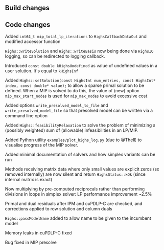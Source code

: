 ## Build changes

## Code changes

Added `int64_t mip_total_lp_iterations` to `HighsCallbackDataOut` and modified accessor function

`Highs::writeSolution` and `Highs::writeBasis` now being done via `HighsIO` logging, so can be redirected to logging callback.

Introduced `const double kHighsUndefined` as value of undefined values in a user solution. It's equal to `kHighsInf`

Added `Highs::setSolution(const HighsInt num_entries, const HighsInt* index, const double* value);` to allow a sparse primal solution to be defined. When a MIP is solved to do this, the value of (new) option `mip_max_start_nodes` is used for `mip_max_nodes` to avoid excessive cost

Added options `write_presolved_model_to_file` and `write_presolved_model_file` so that presolved model can be written via a command line option

Added `Highs::feasibilityRelaxation` to solve the problem of minimizing a (possibly weighted) sum of (allowable) infeasibilities in an LP/MIP.

Added Python utility `examples/plot_highs_log.py` (due to @Thell) to visualise progress of the MIP solver.

Added minimal documentation of solvers and how simplex variants can be run

Methods receiving matrix data where only small values are explicit zeros (so removed internally) are now silent and return `HighsStatus::kOk` (since internal matrix is exact)

Now multiplying by pre-computed reciprocals rather than performing divisions in loops in simplex solver: LP performance improvement ~2.5%

Primal and dual residuals after IPM and cuPDLP-C are checked, and corrections applied to row solution and column duals

`Highs::passModelName` added to allow name to be given to the incumbent model

Memory leaks in cuPDLP-C fixed

Bug fixed in MIP presolve












